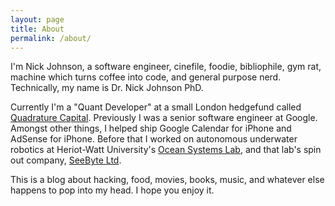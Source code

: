 ```yaml
---
layout: page
title: About
permalink: /about/
---
```


I'm Nick Johnson, a software engineer, cinefile, foodie, bibliophile, gym rat, machine which turns coffee into code, and general purpose nerd. Technically, my name is Dr. Nick Johnson PhD.

Currently I'm a "Quant Developer" at a small London hedgefund called [Quadrature Capital]. Previously I was a senior software engineer at Google. Amongst other things, I helped ship Google Calendar for iPhone and AdSense for iPhone. Before that I worked on autonomous underwater robotics at Heriot-Watt University's [Ocean Systems Lab], and that lab's spin out company, [SeeByte Ltd].

This is a blog about hacking, food, movies, books, music, and whatever else happens to pop into my head. I hope you enjoy it.

[Quadrature Capital]: https://www.quadraturecapital.com
[Ocean Systems Lab]: http://osl.eps.hw.ac.uk
[SeeByte Ltd]: http://www.seebyte.com
